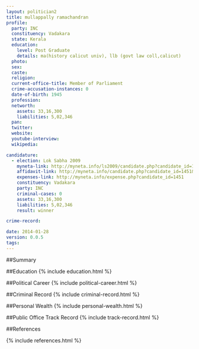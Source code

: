 ```yaml
---
layout: politician2
title: mullappally ramachandran
profile: 
  party: INC
  constituency: Vadakara
  state: Kerala
  education: 
    level: Post Graduate
    details: ma(history calicut univ), llb (govt law coll,calicut)
  photo: 
  sex: 
  caste: 
  religion: 
  current-office-title: Member of Parliament
  crime-accusation-instances: 0
  date-of-birth: 1945
  profession: 
  networth: 
    assets: 33,16,300
    liabilities: 5,02,346
  pan: 
  twitter: 
  website: 
  youtube-interview: 
  wikipedia: 

candidature: 
  - election: Lok Sabha 2009
    myneta-link: http://myneta.info/ls2009/candidate.php?candidate_id=1451
    affidavit-link: http://myneta.info/candidate.php?candidate_id=1451&scan=original
    expenses-link: http://myneta.info/expense.php?candidate_id=1451
    constituency: Vadakara 
    party: INC
    criminal-cases: 0
    assets: 33,16,300
    liabilities: 5,02,346
    result: winner 

crime-record: 

date: 2014-01-28
version: 0.0.5
tags: 
---
```

##Summary


##Education
{% include education.html %}


##Political Career
{% include political-career.html %}


##Criminal Record
{% include criminal-record.html %}


##Personal Wealth
{% include personal-wealth.html %}


##Public Office Track Record
{% include track-record.html %}


##References


{% include references.html %}